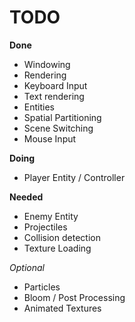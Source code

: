 # TODO

**Done**
- Windowing
- Rendering
- Keyboard Input
- Text rendering
- Entities
- Spatial Partitioning
- Scene Switching
- Mouse Input

**Doing**
- Player Entity / Controller

**Needed**
- Enemy Entity
- Projectiles
- Collision detection
- Texture Loading

*Optional*
- Particles
- Bloom / Post Processing
- Animated Textures
